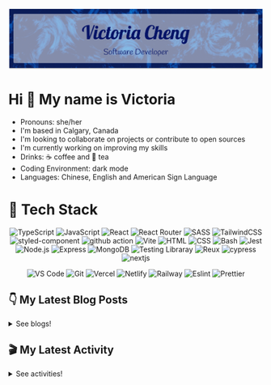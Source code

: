 <div align="center">

  ![banner](./banner/banner.png)

</div>

# Hi 👋 My name is Victoria

- Pronouns: she/her
- I'm based in Calgary, Canada
- I'm looking to collaborate on projects or contribute to open sources
- I'm currently working on improving my skills
- Drinks: ☕ coffee and 🍵 tea
- Coding Environment: dark mode
- Languages: Chinese, English and American Sign Language

# 💼 Tech Stack

<div align="center">

![TypeScript](https://img.shields.io/badge/TypeScript-3178C6.svg?style=for-the-badge&logo=TypeScript&logoColor=white) ![JavaScript](https://img.shields.io/badge/JavaScript-F7DF1E.svg?style=for-the-badge&logo=JavaScript&logoColor=black) ![React](https://img.shields.io/badge/React-61DAFB.svg?style=for-the-badge&logo=React&logoColor=black) ![React Router](https://img.shields.io/badge/React%20Router-CA4245.svg?style=for-the-badge&logo=React-Router&logoColor=white) ![SASS](https://img.shields.io/badge/Sass-CC6699.svg?style=for-the-badge&logo=Sass&logoColor=white) ![TailwindCSS](https://img.shields.io/badge/Tailwind%20CSS-06B6D4.svg?style=for-the-badge&logo=Tailwind-CSS&logoColor=white) ![styled-component](https://img.shields.io/badge/styledcomponents-DB7093.svg?style=for-the-badge&logo=styled-components&logoColor=white) ![github action](https://img.shields.io/badge/GitHub%20Actions-2088FF.svg?style=for-the-badge&logo=GitHub-Actions&logoColor=white) ![Vite](https://img.shields.io/badge/Vite-646CFF.svg?style=for-the-badge&logo=Vite&logoColor=white) ![HTML](https://img.shields.io/badge/HTML5-E34F26?style=for-the-badge&logo=html5&logoColor=white) ![CSS](https://img.shields.io/badge/-css3-1572B6?&style=for-the-badge&logo=css3&logoColor=white) ![Bash](https://img.shields.io/badge/GNU%20Bash-4EAA25.svg?style=for-the-badge&logo=GNU-Bash&logoColor=white) ![Jest](https://img.shields.io/badge/Jest-C21325?style=for-the-badge&logo=jest&logoColor=white) ![Node.js](https://img.shields.io/badge/Node.js-339933?style=for-the-badge&logo=nodedotjs&logoColor=white) ![Express](https://img.shields.io/badge/Express.js-000000?style=for-the-badge&logo=express&logoColor=white) ![MongoDB](https://img.shields.io/badge/MongoDB-4EA94B?style=for-the-badge&logo=mongodb&logoColor=white) ![Testing Libraray](https://img.shields.io/badge/Testing%20Library-E33332.svg?style=for-the-badge&logo=Testing-Library&logoColor=white) ![Reux](https://img.shields.io/badge/Redux-764ABC.svg?style=for-the-badge&logo=Redux&logoColor=white) ![cypress](https://img.shields.io/badge/Cypress-17202C.svg?style=for-the-badge&logo=Cypress&logoColor=white) ![nextjs](https://img.shields.io/badge/Next.js-000000.svg?style=for-the-badge&logo=nextdotjs&logoColor=white)

![VS Code](https://img.shields.io/badge/-VSCode-007ACC?&style=for-the-badge&logo=visual-studio-code&logoColor=white) ![Git](https://img.shields.io/badge/-Git-F05032?&style=for-the-badge&logo=git&logoColor=white) ![Vercel](https://img.shields.io/badge/Vercel-000000?style=for-the-badge&logo=vercel&logoColor=white) ![Netlify](https://img.shields.io/badge/Netlify-00C7B7?style=for-the-badge&logo=netlify&logoColor=white) ![Railway](https://img.shields.io/badge/Railway-0B0D0E.svg?style=for-the-badge&logo=Railway&logoColor=white) ![Eslint](https://img.shields.io/badge/eslint-3A33D1?style=for-the-badge&logo=eslint&logoColor=white) ![Prettier](https://img.shields.io/badge/prettier-1A2C34?style=for-the-badge&logo=prettier&logoColor=F7BA3E)
  
</div>


## 👇 My Latest Blog Posts

<details close>
<summary>See blogs!</summary>
  
<!-- BLOG-POST-LIST:START -->
 - 💯 [System Design - Understanding Vertical vs Horizontal Scaling](https://victoriacheng15.vercel.app/posts/system-design-understanding-vertical-vs-horizontal-scaling/)
 - 🌮 [A Blueprint for Digital Visibility - Show Your Work](https://victoriacheng15.vercel.app/posts/a-blueprint-for-digital-visibility-show-your-work/)
 - 💫 [TypeScript Utility Types - Parameters](https://victoriacheng15.vercel.app/posts/typescript-utility-types-parameters/)
 - 💫 [Reflecting on 2023: A Year in Review](https://victoriacheng15.vercel.app/posts/reflecting-on-a-year-in-review/)
 - 🌮 [Unignorable Mastery: So Good They Can&#39;t Ignore You](https://victoriacheng15.vercel.app/posts/unignorable-mastery-so-good-they-cant-ignore-you/)<!-- BLOG-POST-LIST:END -->

</details>

## 🎬 My Latest Activity

<details close>
<summary>See activities!</summary>

<!--RECENT_ACTIVITY:start-->
1. ⬆️ Pushed 1 commit(s) to [victoriacheng15/victoriacheng15.vercel.app](https://github.com/victoriacheng15/victoriacheng15.vercel.app)
2. 🎉 Merged PR [#391](https://github.com/victoriacheng15/victoriacheng15.vercel.app/pull/391) in [victoriacheng15/victoriacheng15.vercel.app](https://github.com/victoriacheng15/victoriacheng15.vercel.app)
3. 👍 Approved [#5158](https://github.com/codinasion/codinasion/pull/5158#pullrequestreview-1814349126) in [codinasion/codinasion](https://github.com/codinasion/codinasion)
4. ⬆️ Pushed 1 commit(s) to [victoriacheng15/info-pack-bot](https://github.com/victoriacheng15/info-pack-bot)
5. 🎉 Merged PR [#10](https://github.com/victoriacheng15/info-pack-bot/pull/10) in [victoriacheng15/info-pack-bot](https://github.com/victoriacheng15/info-pack-bot)
<!--RECENT_ACTIVITY:end-->

</details>

